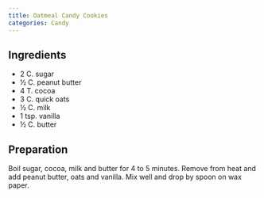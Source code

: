 ```yaml
---
title: Oatmeal Candy Cookies
categories: Candy
---
```


## Ingredients

- 2 C. sugar
- ½ C. peanut butter
- 4 T. cocoa
- 3 C. quick oats
- ½ C. milk
- 1 tsp. vanilla
- ½ C. butter

## Preparation

Boil sugar, cocoa, milk and butter for 4 to 5 minutes.  Remove from heat and add peanut butter, oats and vanilla.  Mix well and drop by spoon on wax paper.

